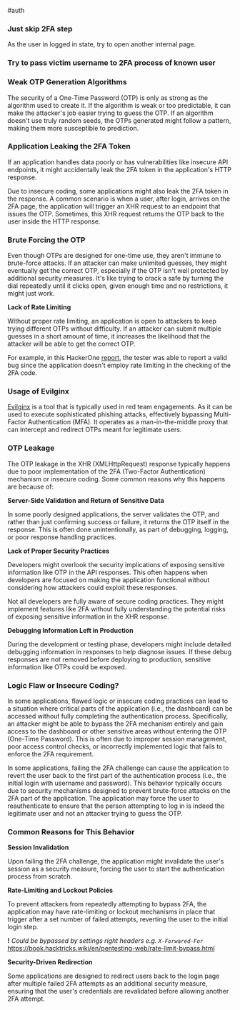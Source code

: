 #auth
### Just skip 2FA step
As the user in logged in state, try to open another internal page.

### Try to pass victim username to 2FA process of known user

### Weak OTP Generation Algorithms

The security of a One-Time Password (OTP) is only as strong as the algorithm used to create it. If the algorithm is weak or too predictable, it can make the attacker's job easier trying to guess the OTP. If an algorithm doesn't use truly random seeds, the OTPs generated might follow a pattern, making them more susceptible to prediction.

### Application Leaking the 2FA Token

If an application handles data poorly or has vulnerabilities like insecure API endpoints, it might accidentally leak the 2FA token in the application's HTTP response.

Due to insecure coding, some applications might also leak the 2FA token in the response. A common scenario is when a user, after login, arrives on the 2FA page, the application will trigger an XHR request to an endpoint that issues the OTP. Sometimes, this XHR request returns the OTP back to the user inside the HTTP response.

### Brute Forcing the OTP

Even though OTPs are designed for one-time use, they aren't immune to brute-force attacks. If an attacker can make unlimited guesses, they might eventually get the correct OTP, especially if the OTP isn't well protected by additional security measures. It's like trying to crack a safe by turning the dial repeatedly until it clicks open, given enough time and no restrictions, it might just work.

**Lack of Rate Limiting**

Without proper rate limiting, an application is open to attackers to keep trying different OTPs without difficulty. If an attacker can submit multiple guesses in a short amount of time, it increases the likelihood that the attacker will be able to get the correct OTP.

For example, in this HackerOne [report](https://hackerone.com/reports/121696), the tester was able to report a valid bug since the application doesn't employ rate limiting in the checking of the 2FA code.

### Usage of Evilginx

[Evilginx](https://github.com/kgretzky/evilginx2) is a tool that is typically used in red team engagements. As it can be used to execute sophisticated phishing attacks, effectively bypassing Multi-Factor Authentication (MFA). It operates as a man-in-the-middle proxy that can intercept and redirect OTPs meant for legitimate users.

### OTP Leakage

The OTP leakage in the XHR (XMLHttpRequest) response typically happens due to poor implementation of the 2FA (Two-Factor Authentication) mechanism or insecure coding. Some common reasons why this happens are because of:

**Server-Side Validation and Return of Sensitive Data**

In some poorly designed applications, the server validates the OTP, and rather than just confirming success or failure, it returns the OTP itself in the response. This is often done unintentionally, as part of debugging, logging, or poor response handling practices.

**Lack of Proper Security Practices**

Developers might overlook the security implications of exposing sensitive information like OTP in the API responses. This often happens when developers are focused on making the application functional without considering how attackers could exploit these responses.

Not all developers are fully aware of secure coding practices. They might implement features like 2FA without fully understanding the potential risks of exposing sensitive information in the XHR response.

**Debugging Information Left in Production**

During the development or testing phase, developers might include detailed debugging information in responses to help diagnose issues. If these debug responses are not removed before deploying to production, sensitive information like OTPs could be exposed.

### Logic Flaw or Insecure Coding?

In some applications, flawed logic or insecure coding practices can lead to a situation where critical parts of the application (i.e., the dashboard) can be accessed without fully completing the authentication process. Specifically, an attacker might be able to bypass the 2FA mechanism entirely and gain access to the dashboard or other sensitive areas without entering the OTP (One-Time Password). This is often due to improper session management, poor access control checks, or incorrectly implemented logic that fails to enforce the 2FA requirement.




In some applications, failing the 2FA challenge can cause the application to revert the user back to the first part of the authentication process (i.e., the initial login with username and password). This behavior typically occurs due to security mechanisms designed to prevent brute-force attacks on the 2FA part of the application. The application may force the user to reauthenticate to ensure that the person attempting to log in is indeed the legitimate user and not an attacker trying to guess the OTP.

### Common Reasons for This Behavior

**Session Invalidation**

Upon failing the 2FA challenge, the application might invalidate the user's session as a security measure, forcing the user to start the authentication process from scratch.

**Rate-Limiting and Lockout Policies**

To prevent attackers from repeatedly attempting to bypass 2FA, the application may have rate-limiting or lockout mechanisms in place that trigger after a set number of failed attempts, reverting the user to the initial login step.

**!** *Could be bypassed by settings right headers e.g. `X-Forwared-For`*
https://book.hacktricks.wiki/en/pentesting-web/rate-limit-bypass.html


**Security-Driven Redirection**

Some applications are designed to redirect users back to the login page after multiple failed 2FA attempts as an additional security measure, ensuring that the user's credentials are revalidated before allowing another 2FA attempt.
